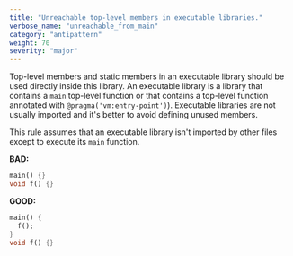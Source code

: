 ```yaml
---
title: "Unreachable top-level members in executable libraries."
verbose_name: "unreachable_from_main"
category: "antipattern"
weight: 70
severity: "major"
---
```

Top-level members and static members in an executable library should be used
directly inside this library.  An executable library is a library that contains
a `main` top-level function or that contains a top-level function annotated with
`@pragma('vm:entry-point')`).  Executable libraries are not usually imported
and it's better to avoid defining unused members.

This rule assumes that an executable library isn't imported by other files
except to execute its `main` function.

**BAD:**

```dart
main() {}
void f() {}
```

**GOOD:**

```dart
main() {
  f();
}
void f() {}
```
